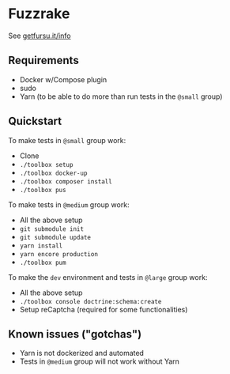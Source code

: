 # Fuzzrake

See [getfursu.it/info](https://getfursu.it/info)


## Requirements

* Docker w/Compose plugin
* sudo
* Yarn (to be able to do more than run tests in the `@small` group)


## Quickstart


To make tests in `@small` group work:

* Clone
* `./toolbox setup`
* `./toolbox docker-up`
* `./toolbox composer install`
* `./toolbox pus`

To make tests in `@medium` group work:
* All the above setup
* `git submodule init`
* `git submodule update`
* `yarn install`
* `yarn encore production`
* `./toolbox pum`

To make the `dev` environment and tests in `@large` group work:
* All the above setup
* `./toolbox console doctrine:schema:create`
* Setup reCaptcha (required for some functionalities)


## Known issues ("gotchas")

* Yarn is not dockerized and automated
* Tests in `@medium` group will not work without Yarn

